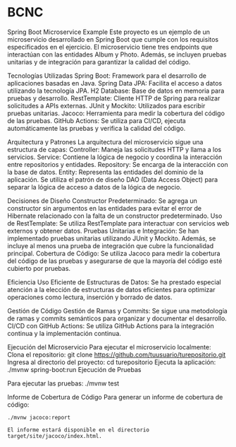 # BCNC

Spring Boot Microservice Example
    Este proyecto es un ejemplo de un microservicio desarrollado en Spring Boot que cumple con los requisitos especificados en el ejercicio. El microservicio tiene tres endpoints que interactúan con las entidades Album y Photo. Además, se incluyen pruebas unitarias y de integración para garantizar la calidad del código.

Tecnologías Utilizadas
    Spring Boot: Framework para el desarrollo de aplicaciones basadas en Java.
    Spring Data JPA: Facilita el acceso a datos utilizando la tecnología JPA.
    H2 Database: Base de datos en memoria para pruebas y desarrollo.
    RestTemplate: Cliente HTTP de Spring para realizar solicitudes a APIs externas.
    JUnit y Mockito: Utilizados para escribir pruebas unitarias.
    Jacoco: Herramienta para medir la cobertura del código de las pruebas.
    GitHub Actions: Se utiliza para CI/CD, ejecuta automáticamente las pruebas y verifica la calidad del código.

Arquitectura y Patrones
La arquitectura del microservicio sigue una estructura de capas:
    Controller: Maneja las solicitudes HTTP y llama a los servicios.
    Service: Contiene la lógica de negocio y coordina la interacción entre repositorios y entidades.
    Repository: Se encarga de la interacción con la base de datos.
    Entity: Representa las entidades del dominio de la aplicación.
    Se utiliza el patrón de diseño DAO (Data Access Object) para separar la lógica de acceso a datos de la lógica de negocio.

Decisiones de Diseño
    Constructor Predeterminado: Se agrega un constructor sin argumentos en las entidades para evitar el error de Hibernate relacionado con la falta de un constructor predeterminado.
    Uso de RestTemplate: Se utiliza RestTemplate para interactuar con servicios web externos y obtener datos.
    Pruebas Unitarias e Integración: Se han implementado pruebas unitarias utilizando JUnit y Mockito. Además, se incluye al menos una prueba de integración que cubre la funcionalidad principal.
    Cobertura de Código: Se utiliza Jacoco para medir la cobertura del código de las pruebas y asegurarse de que la mayoría del código esté cubierto por pruebas.

Eficiencia
    Uso Eficiente de Estructuras de Datos: Se ha prestado especial atención a la elección de estructuras de datos eficientes para optimizar operaciones como lectura, inserción y borrado de datos.

Gestión de Código
    Gestión de Ramas y Commits: Se sigue una metodología de ramas y commits semánticos para organizar y documentar el desarrollo.
    CI/CD con GitHub Actions: Se utiliza GitHub Actions para la integración continua y la implementación continua.

Ejecución del Microservicio
    Para ejecutar el microservicio localmente:
    Clona el repositorio: git clone https://github.com/tuusuario/turepositorio.git
    Ingresa al directorio del proyecto: cd turepositorio
    Ejecuta la aplicación: ./mvnw spring-boot:run
    Ejecución de Pruebas

Para ejecutar las pruebas:
    ./mvnw test

Informe de Cobertura de Código
    Para generar un informe de cobertura de código:

    ./mvnw jacoco:report

    El informe estará disponible en el directorio target/site/jacoco/index.html.

